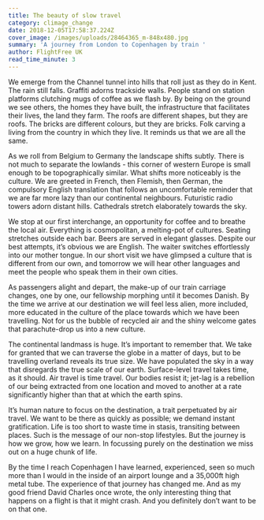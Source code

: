 ```yaml
---
title: The beauty of slow travel
category: climage_change
date: 2018-12-05T17:58:37.224Z
cover_image: /images/uploads/28464365_m-848x480.jpg
summary: 'A journey from London to Copenhagen by train '
author: FlightFree UK
read_time_minute: 3
---
```

We emerge from the Channel tunnel into hills that roll just as they do in Kent. The rain still falls. Graffiti adorns trackside walls. People stand on station platforms clutching mugs of coffee as we flash by. By being on the ground we see others, the homes they have built, the infrastructure that facilitates their lives, the land they farm. The roofs are different shapes, but they are roofs. The bricks are different colours, but they are bricks. Folk carving a living from the country in which they live. It reminds us that we are all the same.



As we roll from Belgium to Germany the landscape shifts subtly. There is not much to separate the lowlands - this corner of western Europe is small enough to be topographically similar. What shifts more noticeably is the culture. We are greeted in French, then Flemish, then German, the compulsory English translation that follows an uncomfortable reminder that we are far more lazy than our continental neighbours. Futuristic radio towers adorn distant hills. Cathedrals stretch elaborately towards the sky.



We stop at our first interchange, an opportunity for coffee and to breathe the local air. Everything is cosmopolitan, a melting-pot of cultures. Seating stretches outside each bar. Beers are served in elegant glasses. Despite our best attempts, it’s obvious we are English. The waiter switches effortlessly into our mother tongue. In our short visit we have glimpsed a culture that is different from our own, and tomorrow we will hear other languages and meet the people who speak them in their own cities.

As passengers alight and depart, the make-up of our train carriage changes, one by one, our fellowship morphing until it becomes Danish. By the time we arrive at our destination we will feel less alien, more included, more educated in the culture of the place towards which we have been travelling. Not for us the bubble of recycled air and the shiny welcome gates that parachute-drop us into a new culture.



The continental landmass is huge. It’s important to remember that. We take for granted that we can traverse the globe in a matter of days, but to be travelling overland reveals its true size. We have populated the sky in a way that disregards the true scale of our earth. Surface-level travel takes time, as it should. Air travel is time travel. Our bodies resist it; jet-lag is a rebellion of our being extracted from one location and moved to another at a rate significantly higher than that at which the earth spins.



It’s human nature to focus on the destination, a trait perpetuated by air travel. We want to be there as quickly as possible; we demand instant gratification. Life is too short to waste time in stasis, transiting between places. Such is the message of our non-stop lifestyles. But the journey is how we grow, how we learn. In focussing purely on the destination we miss out on a huge chunk of life.



By the time I reach Copenhagen I have learned, experienced, seen so much more than I would in the inside of an airport lounge and a 35,000ft high metal tube. The experience of that journey has changed me. And as my good friend David Charles once wrote, the only interesting thing that happens on a flight is that it might crash. And you definitely don’t want to be on that one.
